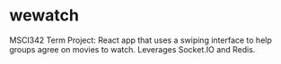 # wewatch

MSCI342 Term Project: React app that uses a swiping interface to help groups agree on movies to watch. Leverages Socket.IO and Redis.
